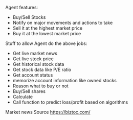 Agent features:
- Buy/Sell Stocks
- Notify on major movements and actions to take
- Sell it at the highest market price
- Buy it at the lowest market price

Stuff to allow Agent do the above jobs:
- Get live market news
- Get live stock price
- Get historical stock data
- Get stock data like P/E ratio
- Get account status
- memorize account information like owned stocks
- Reason what to buy or not 
- Buy/Sell shares
- Calculate 
- Call function to predict loss/profit based on algorithms

Market news Source
https://biztoc.com/